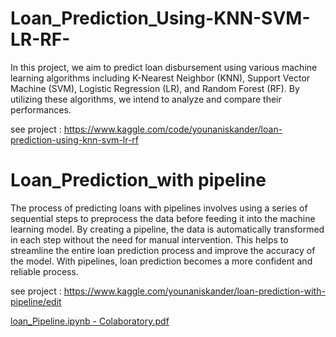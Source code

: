 # Loan_Prediction_Using-KNN-SVM-LR-RF-
In this project, we aim to predict loan disbursement using various machine learning algorithms including K-Nearest Neighbor (KNN), Support Vector Machine (SVM), Logistic Regression (LR), and Random Forest (RF). By utilizing these algorithms, we intend to analyze and compare their performances.

see project :
https://www.kaggle.com/code/younaniskander/loan-prediction-using-knn-svm-lr-rf

# Loan_Prediction_with pipeline
The process of predicting loans with pipelines involves using a series of sequential steps to preprocess the data before feeding it into the machine learning model. By creating a pipeline, the data is automatically transformed in each step without the need for manual intervention. This helps to streamline the entire loan prediction process and improve the accuracy of the model. With pipelines, loan prediction becomes a more confident and reliable process.

see project :
https://www.kaggle.com/younaniskander/loan-prediction-with-pipeline/edit


[loan_Pipeline.ipynb - Colaboratory.pdf](https://github.com/younaniskander/Loan_Prediction_Using-KNN-SVM-LR-RF-/files/11411311/loan_Pipeline.ipynb.-.Colaboratory.pdf)
